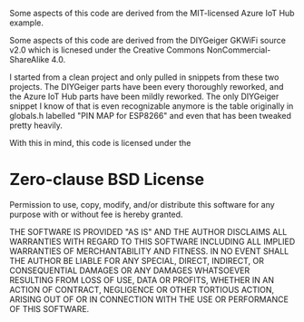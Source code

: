 
Some aspects of this code are derived from the MIT-licensed Azure IoT Hub example.

Some aspects of this code are derived from the DIYGeiger GKWiFi source v2.0 which is licnesed under the Creative Commons NonCommercial-ShareAlike 4.0.

I started from a clean project and only pulled in snippets from these two projects. The DIYGeiger parts have been every thoroughly reworked, and the Azure IoT Hub parts have been mildly reworked. The only DIYGeiger snippet I know of that is even recognizable anymore is the table originally in globals.h labelled "PIN MAP for ESP8266" and even that has been tweaked pretty heavily.

With this in mind, this code is licensed under the


Zero-clause BSD License
=======================

Permission to use, copy, modify, and/or distribute this software for any
purpose with or without fee is hereby granted.

THE SOFTWARE IS PROVIDED "AS IS" AND THE AUTHOR DISCLAIMS ALL WARRANTIES WITH
REGARD TO THIS SOFTWARE INCLUDING ALL IMPLIED WARRANTIES OF MERCHANTABILITY
AND FITNESS. IN NO EVENT SHALL THE AUTHOR BE LIABLE FOR ANY SPECIAL, DIRECT,
INDIRECT, OR CONSEQUENTIAL DAMAGES OR ANY DAMAGES WHATSOEVER RESULTING FROM
LOSS OF USE, DATA OR PROFITS, WHETHER IN AN ACTION OF CONTRACT, NEGLIGENCE OR
OTHER TORTIOUS ACTION, ARISING OUT OF OR IN CONNECTION WITH THE USE OR
PERFORMANCE OF THIS SOFTWARE.
